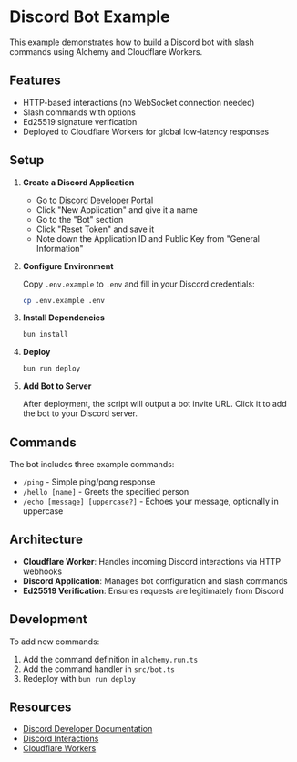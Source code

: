 # Discord Bot Example

This example demonstrates how to build a Discord bot with slash commands using Alchemy and Cloudflare Workers.

## Features

- HTTP-based interactions (no WebSocket connection needed)
- Slash commands with options
- Ed25519 signature verification
- Deployed to Cloudflare Workers for global low-latency responses

## Setup

1. **Create a Discord Application**

   - Go to [Discord Developer Portal](https://discord.com/developers/applications)
   - Click "New Application" and give it a name
   - Go to the "Bot" section
   - Click "Reset Token" and save it
   - Note down the Application ID and Public Key from "General Information"

2. **Configure Environment**

   Copy `.env.example` to `.env` and fill in your Discord credentials:

   ```sh
   cp .env.example .env
   ```

3. **Install Dependencies**

   ```sh
   bun install
   ```

4. **Deploy**

   ```sh
   bun run deploy
   ```

5. **Add Bot to Server**

   After deployment, the script will output a bot invite URL. Click it to add the bot to your Discord server.

## Commands

The bot includes three example commands:

- `/ping` - Simple ping/pong response
- `/hello [name]` - Greets the specified person
- `/echo [message] [uppercase?]` - Echoes your message, optionally in uppercase

## Architecture

- **Cloudflare Worker**: Handles incoming Discord interactions via HTTP webhooks
- **Discord Application**: Manages bot configuration and slash commands
- **Ed25519 Verification**: Ensures requests are legitimately from Discord

## Development

To add new commands:

1. Add the command definition in `alchemy.run.ts`
2. Add the command handler in `src/bot.ts`
3. Redeploy with `bun run deploy`

## Resources

- [Discord Developer Documentation](https://discord.com/developers/docs)
- [Discord Interactions](https://discord.com/developers/docs/interactions/receiving-and-responding)
- [Cloudflare Workers](https://developers.cloudflare.com/workers/)